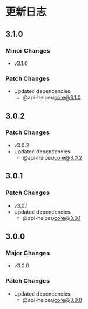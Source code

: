 # 更新日志

## 3.1.0

### Minor Changes

- v3.1.0

### Patch Changes

- Updated dependencies
  - @api-helper/core@3.1.0

## 3.0.2

### Patch Changes

- v3.0.2
- Updated dependencies
  - @api-helper/core@3.0.2

## 3.0.1

### Patch Changes

- v3.0.1
- Updated dependencies
  - @api-helper/core@3.0.1

## 3.0.0

### Major Changes

- v3.0.0

### Patch Changes

- Updated dependencies
  - @api-helper/core@3.0.0
